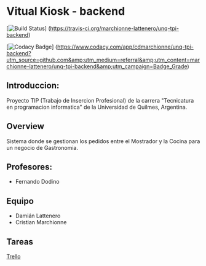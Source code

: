 
# Vitual Kiosk - backend

[![Build Status](https://travis-ci.org/marchionne-lattenero/unq-tpi-backend.svg?branch=master)]
(https://travis-ci.org/marchionne-lattenero/unq-tpi-backend)

[![Codacy Badge](https://api.codacy.com/project/badge/Grade/b3b7c19d1e70485e8a3bcfa1b86b516f)]
(https://www.codacy.com/app/cdmarchionne/unq-tpi-backend?utm_source=github.com&amp;utm_medium=referral&amp;utm_content=marchionne-lattenero/unq-tpi-backend&amp;utm_campaign=Badge_Grade)

## Introduccion:

Proyecto TIP (Trabajo de Insercion Profesional) de la carrera "Tecnicatura en programacion informatica" de la Universidad de Quilmes, Argentina.


## Overview

Sistema donde se gestionan los pedidos entre el Mostrador y la Cocina para un negocio de Gastronomia.

## Profesores:

* Fernando Dodino

## Equipo

+ Damián Lattenero
+ Cristian Marchionne

## Tareas

[Trello](https://trello.com/tip33)
